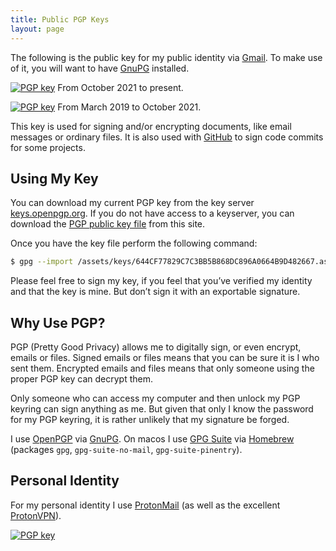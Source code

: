 ```yaml
---
title: Public PGP Keys
layout: page
---
```


The following is the public key for my public identity via [Gmail](https://www.google.com/gmail/about/). To make use of it, you will want to have [GnuPG](http://gnupg.org/) installed. 

[![PGP key](https://img.shields.io/badge/pgp-96A0664B9D482667-blue)](https://keys.openpgp.org/vks/v1/by-fingerprint/644CF77829C7C3BB5B868DC896A0664B9D482667) From October 2021 to present.

[![PGP key](https://img.shields.io/badge/pgp-565B73DB6CC7F708-inactive)](https://keys.openpgp.org/vks/v1/by-fingerprint/49CC458D0281805F54A1B65A565B73DB6CC7F708) From March 2019 to October 2021.

This key is used for signing and/or encrypting documents, like email messages or ordinary files. It is also used with [GitHub](https://github.com//) to sign code commits for some projects.

## Using My Key

You can download my current PGP key from the key server [keys.openpgp.org](https://keys.openpgp.org/vks/v1/by-fingerprint/644CF77829C7C3BB5B868DC896A0664B9D482667). If you do not have access to a keyserver, you can download the [PGP public key file](/assets/keys/644CF77829C7C3BB5B868DC896A0664B9D482667.asc) from this site.

Once you have the key file perform the following command:

```bash
$ gpg --import /assets/keys/644CF77829C7C3BB5B868DC896A0664B9D482667.asc
```

Please feel free to sign my key, if you feel that you’ve verified my identity and that the key is mine. But don’t sign it with an exportable signature.

## Why Use PGP?

PGP (Pretty Good Privacy) allows me to digitally sign, or even encrypt, emails or files. Signed emails or files means that you can be sure it is I who sent them. Encrypted emails and files means that only someone using the proper PGP key can decrypt them.

Only someone who can access my computer and then unlock my PGP keyring can sign anything as me. But given that only I know the password for my PGP keyring, it is rather unlikely that my signature be forged.

I use [OpenPGP](https://www.openpgp.org/) via [GnuPG](http://www.gnupg.org/). On macos I use [GPG Suite](https://gpgtools.org/) via [Homebrew](https://brew.sh/) (packages `gpg`, `gpg-suite-no-mail`, `gpg-suite-pinentry`). 

## Personal Identity

For my personal identity I use [ProtonMail](https://protonmail.com/) (as well as the excellent [ProtonVPN](https://protonvpn.com/)).

[![PGP key](https://img.shields.io/badge/pgp-5337DCA90E415DEB-blue)](https://keys.openpgp.org/vks/v1/by-fingerprint/FB67DDD277A98138222B014A5337DCA90E415DEB)
